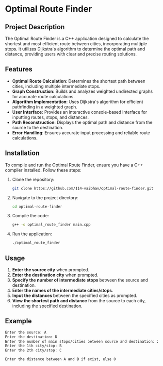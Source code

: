 # Optimal Route Finder

## Project Description
The Optimal Route Finder is a C++ application designed to calculate the shortest and most efficient route between cities, incorporating multiple stops. It utilizes Dijkstra's algorithm to determine the optimal path and distance, providing users with clear and precise routing solutions.

## Features
- **Optimal Route Calculation**: Determines the shortest path between cities, including multiple intermediate stops.
- **Graph Construction**: Builds and analyzes weighted undirected graphs for accurate route calculations.
- **Algorithm Implementation**: Uses Dijkstra's algorithm for efficient pathfinding in a weighted graph.
- **User Interface**: Provides an interactive console-based interface for inputting routes, stops, and distances.
- **Path Reconstruction**: Displays the optimal path and distance from the source to the destination.
- **Error Handling**: Ensures accurate input processing and reliable route calculations.

## Installation
To compile and run the Optimal Route Finder, ensure you have a C++ compiler installed. Follow these steps:

1. Clone the repository:
   ```sh
   git clone https://github.com/114-vaibhav/optimal-route-finder.git
   ```
2. Navigate to the project directory:
   ```sh
   cd optimal-route-finder
   ```
3. Compile the code:
   ```sh
   g++ -o optimal_route_finder main.cpp
   ```
4. Run the application:
   ```sh
   ./optimal_route_finder
   ```

## Usage
1. **Enter the source city** when prompted.
2. **Enter the destination city** when prompted.
3. **Specify the number of intermediate stops** between the source and destination.
4. **Enter the names of the intermediate cities/stops**.
5. **Input the distances** between the specified cities as prompted.
6. **View the shortest path and distance** from the source to each city, including the specified destination.

## Example
```sh
Enter the source: A
Enter the destination: D
Enter the number of main stops/cities between source and destination: 2
Enter the 1th city/stop: B
Enter the 2th city/stop: C

Enter the distance between A and B if exist, else 0
